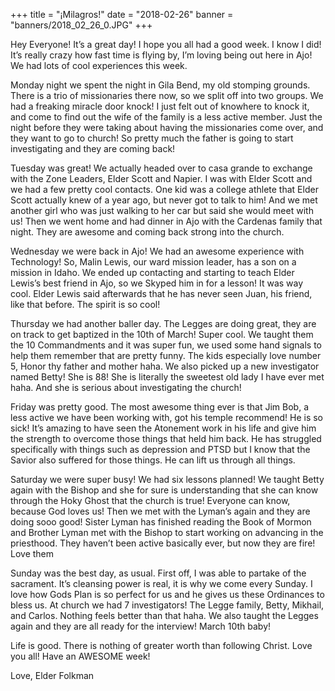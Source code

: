 +++
title = "¡Milagros!"
date = "2018-02-26"
banner = "banners/2018_02_26_0.JPG"
+++

Hey Everyone! It’s a great day! I hope you all had a good week. I know I did! It’s really crazy how fast time is flying by, I’m loving being out here in Ajo! We had lots of cool experiences this week.

Monday night we spent the night in Gila Bend, my old stomping grounds. There is a trio of missionaries there now, so we split off into two groups. We had a freaking miracle door knock! I just felt out of knowhere to knock it, and come to find out the wife of the family is a less active member. Just the night before they were taking about having the missionaries come over, and they want to go to church! So pretty much the father is going to start investigating and they are coming back!

Tuesday was great! We actually headed over to casa grande to exchange with the Zone Leaders, Elder Scott and Napier. I was with Elder Scott and we had a few pretty cool contacts. One kid was a college athlete that Elder Scott actually knew of a year ago, but never got to talk to him! And we met another girl who was just walking to her car but said she would meet with us! Then we went home and had dinner in Ajo with the Cardenas family that night. They are awesome and coming back strong into the church.

Wednesday we were back in Ajo! We had an awesome experience with Technology! So, Malin Lewis, our ward mission leader, has a son on a mission in Idaho. We ended up contacting and starting to teach Elder Lewis’s best friend in Ajo, so we Skyped him in for a lesson! It was way cool. Elder Lewis said afterwards that he has never seen Juan, his friend, like that before. The spirit is so cool!

Thursday we had another baller day. The Legges are doing great, they are on track to get baptized in the 10th of March! Super cool. We taught them the 10 Commandments and it was super fun, we used some hand signals to help them remember that are pretty funny. The kids especially love number 5, Honor thy father and mother haha. We also picked up a new investigator named Betty! She is 88! She is literally the sweetest old lady I have ever met haha. And she is serious about investigating the church!

Friday was pretty good. The most awesome thing ever is that Jim Bob, a less active we have been working with, got his temple recommend! He is so sick! It’s amazing to have seen the Atonement work in his life and give him the strength to overcome those things that held him back. He has struggled specifically with things such as depression and PTSD but I know that the Savior also suffered for those things. He can lift us through all things. 

Saturday we were super busy! We had six lessons planned! We taught Betty again with the Bishop and she for sure is understanding that she can know through the Hoky Ghost that the church is true! Everyone can know, because God loves us! Then we met with the Lyman’s again and they are doing sooo good! Sister Lyman has finished reading the Book of Mormon and Brother Lyman met with the Bishop to start working on advancing in the priesthood. They haven’t been active basically ever, but now they are fire! Love them

Sunday was the best day, as usual. First off, I was able to partake of the sacrament. It’s cleansing power is real, it is why we come every Sunday. I love how Gods Plan is so perfect for us and he gives us these Ordinances to bless us. At church we had 7 investigators! The Legge family, Betty, Mikhail, and Carlos. Nothing feels better than that haha. We also taught the Legges again and they are all ready for the interview! March 10th baby!

Life is good. There is nothing of greater worth than following Christ. Love you all! Have an AWESOME week!

Love,
Elder Folkman


